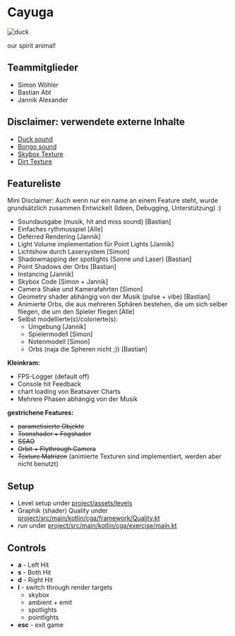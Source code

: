 # Cayuga

![duck](https://upload.wikimedia.org/wikipedia/commons/thumb/4/45/Cayuga_drake_2012-05-02_001.jpg/1920px-Cayuga_drake_2012-05-02_001.jpg)

our spirit animal!

## Teammitglieder
- Simon Wöhler
- Bastian Abt
- Jannik Alexander



## Disclaimer: verwendete externe Inhalte

- [Duck sound](https://freesound.org/people/dobroide/sounds/185134/)
- [Bongo sound](https://freesound.org/people/stomachache/sounds/29803/)
- [Skybox Texture](https://assetstore.unity.com/packages/vfx/shaders/polyverse-skies-low-poly-skybox-shaders-104017)
- [Dirt Texture](https://www.vectorstock.com/royalty-free-vector/seamless-pattern-ground-with-stones-brown-soil-vector-37512397)

## Featureliste

Mini Disclaimer: Auch wenn nur ein name an einem Feature steht, wurde grundsätzlich zusammen Entwickelt (Ideen, Debugging, Unterstützung) :)

- Soundausgabe (musik, hit and miss sound) [Bastian]
- Einfaches rythmusspiel [Alle]
- Deferred Rendering [Jannik]
- Light Volume implementation für Point Lights [Jannik]
- Lichtshow durch Lasersystem [Simon]
- Shadowmapping der spotlights (Sonne und Laser) [Bastian]
- Point Shadows der Orbs [Bastian]
- Instancing [Jannik]
- Skybox Code [Simon + Jannik]
- Camera Shake und Kamerafahrten [Simon]
- Geometry shader abhängig von der Musik (pulse + vibe) [Bastian]
- Animierte Orbs, die aus mehreren Sphären bestehen, die um sich selber fliegen, die um den Spieler fliegen [Alle]
- Selbst modellierte(s)/colorierte(s):
  - Umgebung [Jannik]
  - Spielermodell [Simon]
  - Notenmodell [Simon]
  - Orbs (naja die Spheren nicht ;)) [Bastian]

**Kleinkram:**

- FPS-Logger (default off)
- Console hit Feedback
- chart loading von Beatsaver Charts
- Mehrere Phasen abhängig von der Musik 

**gestrichene Features:**
- ~~parametisierte Objekte~~
- ~~Toonshader + Fogshader~~
- ~~SSAO~~
- ~~Orbit + Flythrough Camera~~
- ~~Texture Matrizen~~ (animierte Texturen sind implementiert, werden aber nicht benutzt)


## Setup

- Level setup under [project/assets/levels](project/assets/levels)
- Graphik (shader) Quality under [project/src/main/kotlin/cga/framework/Quality.kt](project/src/main/kotlin/cga/framework/Quality.kt)
- run under [project/src/main/kotlin/cga/exercise/main.kt](project/src/main/kotlin/cga/exercise/main.kt)

## Controls

- **a** - Left Hit
- **s** - Both Hit
- **d** - Right Hit
- **l** - switch through render targets
    - skybox
    - ambient + emit
    - spotlights
    - pointlights
- **esc** - exit game

